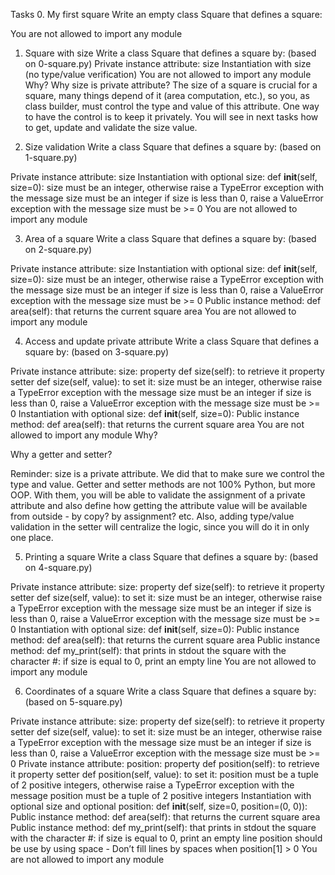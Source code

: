 Tasks
0. My first square
Write an empty class Square that defines a square:

You are not allowed to import any module

1. Square with size
Write a class Square that defines a square by: (based on 0-square.py)
Private instance attribute: size
Instantiation with size (no type/value verification)
You are not allowed to import any module
Why?
Why size is private attribute?
The size of a square is crucial for a square, many things depend of it (area computation, etc.), so you, as class builder, must control the type and value of this attribute. One way to have the control is to keep it privately. You will see in next tasks how to get, update and validate the size value.

2. Size validation
Write a class Square that defines a square by: (based on 1-square.py)

Private instance attribute: size
Instantiation with optional size: def __init__(self, size=0):
size must be an integer, otherwise raise a TypeError exception with the message size must be an integer
if size is less than 0, raise a ValueError exception with the message size must be >= 0
You are not allowed to import any module

3. Area of a square
Write a class Square that defines a square by: (based on 2-square.py)

Private instance attribute: size
Instantiation with optional size: def __init__(self, size=0):
size must be an integer, otherwise raise a TypeError exception with the message size must be an integer
if size is less than 0, raise a ValueError exception with the message size must be >= 0
Public instance method: def area(self): that returns the current square area
You are not allowed to import any module

4. Access and update private attribute
Write a class Square that defines a square by: (based on 3-square.py)

Private instance attribute: size:
property def size(self): to retrieve it
property setter def size(self, value): to set it:
size must be an integer, otherwise raise a TypeError exception with the message size must be an integer
if size is less than 0, raise a ValueError exception with the message size must be >= 0
Instantiation with optional size: def __init__(self, size=0):
Public instance method: def area(self): that returns the current square area
You are not allowed to import any module
Why?

Why a getter and setter?

Reminder: size is a private attribute. We did that to make sure we control the type and value. Getter and setter methods are not 100% Python, but more OOP. With them, you will be able to validate the assignment of a private attribute and also define how getting the attribute value will be available from outside - by copy? by assignment? etc. Also, adding type/value validation in the setter will centralize the logic, since you will do it in only one place.


5. Printing a square
Write a class Square that defines a square by: (based on 4-square.py)

Private instance attribute: size:
property def size(self): to retrieve it
property setter def size(self, value): to set it:
size must be an integer, otherwise raise a TypeError exception with the message size must be an integer
if size is less than 0, raise a ValueError exception with the message size must be >= 0
Instantiation with optional size: def __init__(self, size=0):
Public instance method: def area(self): that returns the current square area
Public instance method: def my_print(self): that prints in stdout the square with the character #:
if size is equal to 0, print an empty line
You are not allowed to import any module

6. Coordinates of a square
Write a class Square that defines a square by: (based on 5-square.py)

Private instance attribute: size:
property def size(self): to retrieve it
property setter def size(self, value): to set it:
size must be an integer, otherwise raise a TypeError exception with the message size must be an integer
if size is less than 0, raise a ValueError exception with the message size must be >= 0
Private instance attribute: position:
property def position(self): to retrieve it
property setter def position(self, value): to set it:
position must be a tuple of 2 positive integers, otherwise raise a TypeError exception with the message position must be a tuple of 2 positive integers
Instantiation with optional size and optional position: def __init__(self, size=0, position=(0, 0)):
Public instance method: def area(self): that returns the current square area
Public instance method: def my_print(self): that prints in stdout the square with the character #:
if size is equal to 0, print an empty line
position should be use by using space - Don’t fill lines by spaces when position[1] > 0
You are not allowed to import any module
